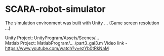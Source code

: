 # SCARA-robot-simulator

The simulation environment was built with Unity ... (Game screen resolution ...)

Unity Project: UnityProgram/Assets/Scenes/... \
Matlab Project: MatlabProgram/... /part3_gai3.m
Video link - https://www.youtube.com/watch?v=ezYb0tRkNaM
